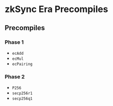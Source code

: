 # zkSync Era Precompiles

## Precompiles

### Phase 1

- `ecAdd`
- `ecMul`
- `ecPairing`

### Phase 2

- `P256`
- `secp256r1`
- `secp256q1`
